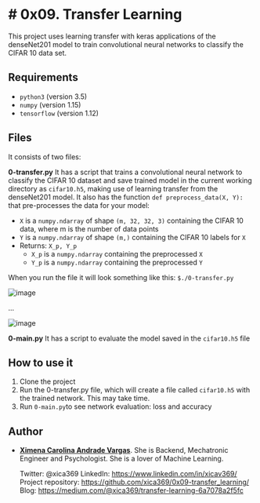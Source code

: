# # 0x09. Transfer Learning

This project uses learning transfer with keras applications of the denseNet201 model to train convolutional neural networks to classify the CIFAR 10 data set.

## Requirements

 - `python3` (version 3.5)
 - `numpy` (version 1.15)
 - `tensorflow` (version 1.12)

## Files

It consists of two files:

**0-transfer.py**
It has a script that trains a convolutional neural network to classify the CIFAR 10 dataset and save trained model in the current working directory as `cifar10.h5`, making use of learning transfer from the denseNet201 model.
It also has the function `def preprocess_data(X, Y):`  that pre-processes the data for your model:
-   `X`  is a  `numpy.ndarray`  of shape  `(m, 32, 32, 3)`  containing the CIFAR 10 data, where m is the number of data points
-   `Y`  is a  `numpy.ndarray`  of shape  `(m,)`  containing the CIFAR 10 labels for  `X`
-   Returns:  `X_p, Y_p`
    -   `X_p`  is a  `numpy.ndarray`  containing the preprocessed  `X`
    -   `Y_p`  is a  `numpy.ndarray`  containing the preprocessed  `Y`

When you run the file it will look something like this:
 `$./0-transfer.py`
 
 ![image](https://user-images.githubusercontent.com/47121002/90203490-84c47a80-dda6-11ea-948a-5df2f312e14d.png)
 
 ...
 
 ![image](https://user-images.githubusercontent.com/47121002/90203685-fc92a500-dda6-11ea-9528-6c7475a25922.png)

**0-main.py**
It has a script to evaluate the model saved in the `cifar10.h5` file

## How to use it

 1. Clone the project
 2. Run the 0-transfer.py file, which will create a file called `cifar10.h5` with the trained network. This may take time.
 3. Run `0-main.py`to see network evaluation: loss and accuracy

## Author

* [**Ximena Carolina Andrade Vargas**](https://github.com/xica369).
She is Backend, Mechatronic Engineer and Psychologist. She is a lover of Machine Learning.

	Twitter: @xica369
	LinkedIn: https://www.linkedin.com/in/xicav369/
	Project repository: https://github.com/xica369/0x09-transfer_learning/
	Blog: https://medium.com/@xica369/transfer-learning-6a7078a2f5fc
